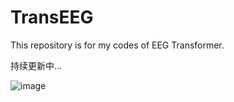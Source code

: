 # TransEEG
This repository is for my codes of EEG Transformer.

持续更新中...

![image](https://user-images.githubusercontent.com/47102158/173235712-c082fa72-1bd0-4a70-b3e8-dba11132f839.png)

